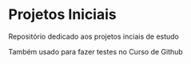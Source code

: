 # Projetos Iniciais

 Repositório dedicado aos projetos inciais de estudo
 
 Também usado para fazer testes no Curso de Github
